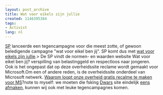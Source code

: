 ```yaml
---
layout: post_archive
title: Wat voor eikels zijn jullie
created: 1146395384
tags:
- Activist
lang: nl
---
```

[SP](http://www.sp.nl/nieuwsberichten/060430-sp_lanceert_watvooreikelszijnjullienl.html) lanceerde een tegencampagne voor die meest zotte, of gewoon beledigende campagne "wat voor eikel ben jij". SP komt dus met [wat voor eikels zijn jullie](http://www.watvooreikelszijnjullie.nl/).>   De SP vindt de normen- en waarden website Wat voor eikel ben jij? verspilling van belastinggeld en respectloos naar jongeren. Ook is het ongepast dat op deze overheidssite reclame wordt gemaakt voor Microsoft.<!--break-->Om een of andere reden, is de overheidssite onderdeel van Microsoft netwerk. [Waarom loopt onze overheid gratis recalme te maken voor MS](http://willy.boerland.com/myblog/eikel)?note to myself: we moeten die fsking [Dwars](http://dwars.org/) site eindelijk [eens afmaken](http://forum.dwars.org/), kunnen wij ook met leuke tegencampagnes komen.
